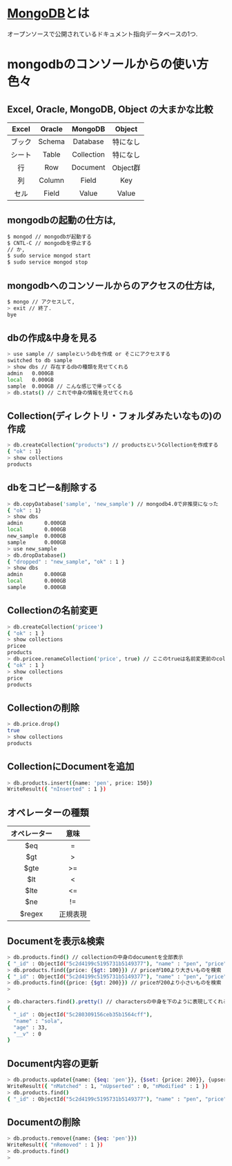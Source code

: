 # [MongoDB](https://github.com/mongodb/mongo)とは
オープンソースで公開されているドキュメント指向データベースの1つ.

# mongodbのコンソールからの使い方色々

## Excel, Oracle, MongoDB, Object の大まかな比較

| Excel | Oracle | MongoDB | Object |
|:---:|:---:|:---:|:---:|
| ブック | Schema | Database | 特になし |
| シート | Table | Collection | 特になし |
| 行 | Row | Document | Object群 |
| 列 | Column | Field | Key |
| セル | Field | Value | Value |


## mongodbの起動の仕方は,
```bash
$ mongod // mongodbが起動する
$ CNTL-C // mongodbを停止する
// か,
$ sudo service mongod start
$ sudo service mongod stop
```

## mongodbへのコンソールからのアクセスの仕方は,
```bash
$ mongo // アクセスして,
> exit // 終了.
bye
```

## dbの作成&中身を見る
```bash
> use sample // sampleというdbを作成 or そこにアクセスする
switched to db sample
> show dbs // 存在するdbの種類を見せてくれる
admin   0.000GB
local   0.000GB
sample  0.000GB // こんな感じで帰ってくる
> db.stats() // これで中身の情報を見せてくれる
```

## Collection(ディレクトリ・フォルダみたいなもの)の作成
```bash
> db.createCollection("products") // productsというCollectionを作成する
{ "ok" : 1}
> show collections
products
```

## dbをコピー&削除する
```bash
> db.copyDatabase('sample', 'new_sample') // mongodb4.0で非推奨になった
{ "ok" : 1}
> show dbs
admin       0.000GB
local       0.000GB
new_sample  0.000GB
sample      0.000GB
> use new_sample
> db.dropDatabase()
{ "dropped" : "new_sample", "ok" : 1 }
> show dbs
admin       0.000GB
local       0.000GB
sample      0.000GB
```

## Collectionの名前変更
```bash
> db.createCollection('pricee')
{ "ok" : 1 }
> show collections
pricee
products
> db.pricee.renameCollection('price', true) // ここのtrueは名前変更前のcollectionは削除するということ
{ "ok" : 1 }
> show collections
price
products
```

## Collectionの削除
```bash
> db.price.drop()
true
> show collections
products
```

## CollectionにDocumentを追加
```bash
> db.products.insert({name: 'pen', price: 150})
WriteResult({ "nInserted" : 1 })
```

## オペレーターの種類
| オペレーター | 意味 |
|:---:|:---:|
| $eq | = |
| $gt | > |
| $gte | >= |
| $lt | < |
| $lte | <= |
| $ne | != |
| $regex | 正規表現 |

## Documentを表示&検索
```bash
> db.products.find() // collectionの中身のdocumentを全部表示
{ "_id" : ObjectId("5c2d4199c5195731b5149377"), "name" : "pen", "price" : 150 }
> db.products.find({price: {$gt: 100}}) // priceが100より大きいものを検索
{ "_id" : ObjectId("5c2d4199c5195731b5149377"), "name" : "pen", "price" : 150 }
> db.products.find({price: {$gt: 200}}) // priceが200より小さいものを検索
>
```
```bash
> db.characters.find().pretty() // charactersの中身を下のように表現してくれる
{
  "_id" : ObjectId("5c280309156ceb35b1564cff"),
  "name" : "sola",
  "age" : 33,
  "__v" : 0
}
```

## Document内容の更新
```bash
> db.products.update({name: {$eq: 'pen'}}, {$set: {price: 200}}, {upsert: false, multi: true})
WriteResult({ "nMatched" : 1, "nUpserted" : 0, "nModified" : 1 })
> db.products.find()
{ "_id" : ObjectId("5c2d4199c5195731b5149377"), "name" : "pen", "price" : 200 }
```

## Documentの削除
```bash
> db.products.remove({name: {$eq: 'pen'}})
WriteResult({ "nRemoved" : 1 })
> db.products.find()
>
```
